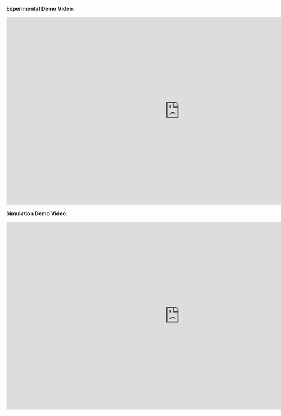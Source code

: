**Experimental Demo Video**:

<iframe width="923" height="500" src="https://www.youtube.com/embed/2aESv8k4L08" title="YouTube video player" frameborder="0" allow="accelerometer; autoplay; clipboard-write; encrypted-media; gyroscope; picture-in-picture" allowfullscreen></iframe>

**Simulation Demo Video**:

<iframe width="923" height="500" src="https://www.youtube.com/embed/T6x86RJi_Iw" title="YouTube video player" frameborder="0" allow="accelerometer; autoplay; clipboard-write; encrypted-media; gyroscope; picture-in-picture" allowfullscreen></iframe>
